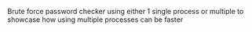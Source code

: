 Brute force password checker using either 1 single process or multiple to showcase how using multiple processes can be faster
